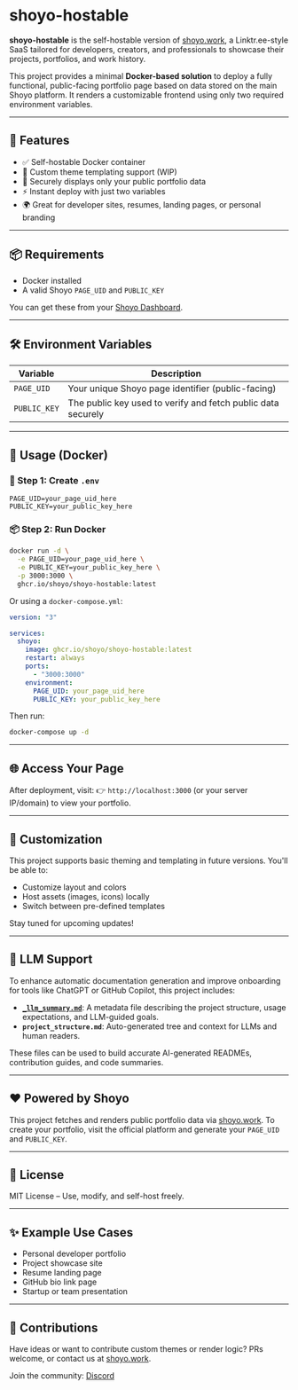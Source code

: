 # shoyo-hostable

**shoyo-hostable** is the self-hostable version of [shoyo.work](https://shoyo.work), a Linktr.ee-style SaaS tailored for developers, creators, and professionals to showcase their projects, portfolios, and work history.

This project provides a minimal **Docker-based solution** to deploy a fully functional, public-facing portfolio page based on data stored on the main Shoyo platform. It renders a customizable frontend using only two required environment variables.

---

## 🚀 Features

- ✅ Self-hostable Docker container  
- 🎨 Custom theme templating support (WIP)  
- 🔐 Securely displays only your public portfolio data  
- ⚡ Instant deploy with just two variables  
- 🌍 Great for developer sites, resumes, landing pages, or personal branding  

---

## 📦 Requirements

- Docker installed  
- A valid Shoyo `PAGE_UID` and `PUBLIC_KEY`  

You can get these from your [Shoyo Dashboard](https://shoyo.work).

---

## 🛠️ Environment Variables

| Variable      | Description                                                        |
|---------------|--------------------------------------------------------------------|
| `PAGE_UID`    | Your unique Shoyo page identifier (public-facing)                 |
| `PUBLIC_KEY`  | The public key used to verify and fetch public data securely      |

---

## 🐳 Usage (Docker)

### 🔧 Step 1: Create `.env`

```env
PAGE_UID=your_page_uid_here
PUBLIC_KEY=your_public_key_here
````

### 📦 Step 2: Run Docker

```bash
docker run -d \
  -e PAGE_UID=your_page_uid_here \
  -e PUBLIC_KEY=your_public_key_here \
  -p 3000:3000 \
  ghcr.io/shoyo/shoyo-hostable:latest
```

Or using a `docker-compose.yml`:

```yaml
version: "3"

services:
  shoyo:
    image: ghcr.io/shoyo/shoyo-hostable:latest
    restart: always
    ports:
      - "3000:3000"
    environment:
      PAGE_UID: your_page_uid_here
      PUBLIC_KEY: your_public_key_here
```

Then run:

```bash
docker-compose up -d
```

---

## 🌐 Access Your Page

After deployment, visit:
👉 `http://localhost:3000` (or your server IP/domain)
to view your portfolio.

---

## 📁 Customization

This project supports basic theming and templating in future versions. You'll be able to:

* Customize layout and colors
* Host assets (images, icons) locally
* Switch between pre-defined templates

Stay tuned for upcoming updates!

---

## 🤖 LLM Support

To enhance automatic documentation generation and improve onboarding for tools like ChatGPT or GitHub Copilot, this project includes:

* **[`_llm_summary.md`](./_llm_summary.md)**: A metadata file describing the project structure, usage expectations, and LLM-guided goals.
* **`project_structure.md`**: Auto-generated tree and context for LLMs and human readers.

These files can be used to build accurate AI-generated READMEs, contribution guides, and code summaries.

---

## ❤️ Powered by Shoyo

This project fetches and renders public portfolio data via [shoyo.work](https://shoyo.work). To create your portfolio, visit the official platform and generate your `PAGE_UID` and `PUBLIC_KEY`.

---

## 📄 License

MIT License – Use, modify, and self-host freely.

---

## ✨ Example Use Cases

* Personal developer portfolio
* Project showcase site
* Resume landing page
* GitHub bio link page
* Startup or team presentation

---

## 🤝 Contributions

Have ideas or want to contribute custom themes or render logic?
PRs welcome, or contact us at [shoyo.work](https://shoyo.work).

Join the community: [Discord](https://discord.gg/Vbq4zGdaVs)